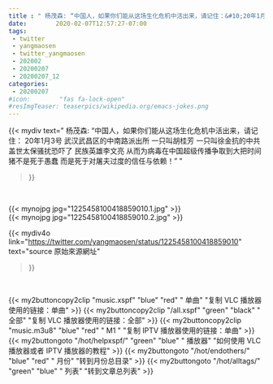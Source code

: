 ```yaml
---
title : " 杨茂森: “中国人，如果你们能从这场生化危机中活出来，请记住：&#10;20年1月3号&#10;武汉武昌区的中南路派出所&#10;一只叫胡桂芳&#10;一只叫徐金抗的中共盖世太保骚扰恐吓了&#10;民族英雄李文亮&#10;从而为病毒在中国超级传播争取到大把时间&#10;猪不是死于愚蠢&#10;而是死于对屠夫过度的信任与依赖！”  "
date:        2020-02-07T12:57:27-07:00
tags:
 - twitter
 - yangmaosen
 - twitter_yangmaosen
 - 202002
 - 20200207
 - 20200207_12
categories:
 - 20200207
#icon:        "fas fa-lock-open"
#resImgTeaser: teaserpics/wikipedia.org/emacs-jokes.png
---
```


{{< mydiv text=" 杨茂森: “中国人，如果你们能从这场生化危机中活出来，请记住：&#10;20年1月3号&#10;武汉武昌区的中南路派出所&#10;一只叫胡桂芳&#10;一只叫徐金抗的中共盖世太保骚扰恐吓了&#10;民族英雄李文亮&#10;从而为病毒在中国超级传播争取到大把时间&#10;猪不是死于愚蠢&#10;而是死于对屠夫过度的信任与依赖！”  "
>}}
<br>


 {{< mynojpg jpg="1225458100418859010.1.jpg" >}}<br>  {{< mynojpg jpg="1225458100418859010.2.jpg" >}}<br> 



{{< mydiv4o link="https://twitter.com/yangmaosen/status/1225458100418859010"
text="source 原始來源網址"
>}}


<br>





{{< my2buttoncopy2clip "music.xspf"        "blue"   "red"    " 单曲"  "复制 VLC 播放器使用的链接：单曲" >}} {{< my2buttoncopy2clip "/all.xspf"         "green"  "black"  " 全部"  "复制 VLC 播放器使用的链接：全部" >}} {{< my2buttoncopy2clip "music.m3u8"        "blue"   "red"    " M1 "    "复制 IPTV 播放器使用的链接：单曲" >}} {{< my2buttongoto      "/hot/helpxspf/"    "green"  "blue"   " 播放器" "如何使用 VLC 播放器或者 IPTV 播放器的教程" >}} {{< my2buttongoto      "/hot/endothers/"   "blue"   "red"    " 月份"   "转到月份总目录" >}} {{< my2buttongoto      "/hot/alltags/"     "green"  "blue"   " 列表"   "转到文章总列表" >}} 
